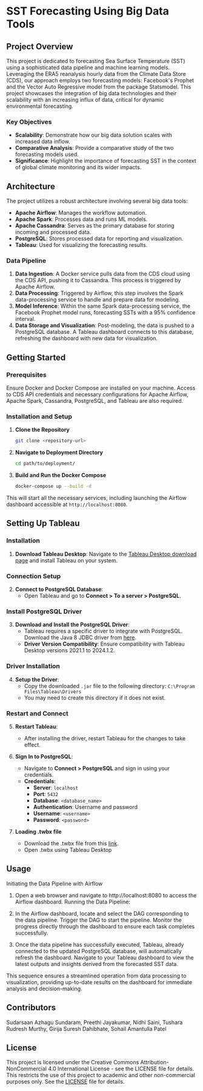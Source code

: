 
# SST Forecasting Using Big Data Tools

## Project Overview

This project is dedicated to forecasting Sea Surface Temperature (SST) using a sophisticated data pipeline and machine learning models. Leveraging the ERA5 reanalysis hourly data from the Climate Data Store (CDS), our approach employs two forecasting models: Facebook's Prophet and the Vector Auto Regressive model from the package Statsmodel. This project showcases the integration of big data technologies and their scalability with an increasing influx of data, critical for dynamic environmental forecasting.

### Key Objectives

- **Scalability**: Demonstrate how our big data solution scales with increased data inflow.
- **Comparative Analysis**: Provide a comparative study of the two forecasting models used.
- **Significance**: Highlight the importance of forecasting SST in the context of global climate monitoring and its wider impacts.

## Architecture

The project utilizes a robust architecture involving several big data tools:
- **Apache Airflow**: Manages the workflow automation.
- **Apache Spark**: Processes data and runs ML models.
- **Apache Cassandra**: Serves as the primary database for storing incoming and processed data.
- **PostgreSQL**: Stores processed data for reporting and visualization.
- **Tableau**: Used for visualizing the forecasting results.

### Data Pipeline

1. **Data Ingestion**: A Docker service pulls data from the CDS cloud using the CDS API, pushing it to Cassandra. This process is triggered by Apache Airflow.
2. **Data Processing**: Triggered by Airflow, this step involves the Spark data-processing service to handle and prepare data for modeling.
3. **Model Inference**: Within the same Spark data-processing service, the Facebook Prophet model runs, forecasting SSTs with a 95% confidence interval.
4. **Data Storage and Visualization**: Post-modeling, the data is pushed to a PostgreSQL database. A Tableau dashboard connects to this database, refreshing the dashboard with new data for visualization.

## Getting Started

### Prerequisites

Ensure Docker and Docker Compose are installed on your machine. Access to CDS API credentials and necessary configurations for Apache Airflow, Apache Spark, Cassandra, PostgreSQL, and Tableau are also required.

### Installation and Setup

1. **Clone the Repository**
   ```bash
   git clone <repository-url>
   ```

2. **Navigate to Deployment Directory**
   ```bash
   cd path/to/deployment/
   ```

3. **Build and Run the Docker Compose**
   ```bash
   docker-compose up --build -d
   ```

This will start all the necessary services, including launching the Airflow dashboard accessible at `http://localhost:8080`.

## Setting Up Tableau

### Installation
1. **Download Tableau Desktop**: Navigate to the [Tableau Desktop download page](https://www.tableau.com/products/desktop) and install Tableau on your system.

### Connection Setup
2. **Connect to PostgreSQL Database**:
   - Open Tableau and go to **Connect > To a server > PostgreSQL**.

### Install PostgreSQL Driver
3. **Download and Install the PostgreSQL Driver**:
   - Tableau requires a specific driver to integrate with PostgreSQL. Download the Java 8 JDBC driver from [here](https://jdbc.postgresql.org/download/).
   - **Driver Version Compatibility**: Ensure compatibility with Tableau Desktop versions 2021.1 to 2024.1.2.

### Driver Installation
4. **Setup the Driver**:
   - Copy the downloaded `.jar` file to the following directory: `C:\Program Files\Tableau\Drivers`
   - You may need to create this directory if it does not exist.

### Restart and Connect
5. **Restart Tableau**:
   - After installing the driver, restart Tableau for the changes to take effect.

6. **Sign In to PostgreSQL**:
   - Navigate to **Connect > PostgreSQL** and sign in using your credentials.
   - **Credentials**:
     - **Server**: `localhost`
     - **Port**: `5432`
     - **Database**: `<database_name>`
     - **Authentication**: Username and password
     - **Username**: `<username>`
     - **Password**: `<password>`
7. **Loading .twbx file**
    - Download the .twbx file from this [link](https://public.tableau.com/app/profile/nidhi.saini/viz/SST_Dashboard/SSTdashboard?publish=yes ).
    - Open .twbx using Tableau Desktop

## Usage

Initiating the Data Pipeline with Airflow

1. Open a web browser and navigate to http://localhost:8080 to access the Airflow dashboard.
Running the Data Pipeline:

2. In the Airflow dashboard, locate and select the DAG corresponding to the data pipeline. Trigger the DAG to start the pipeline. Monitor the progress directly through the dashboard to ensure each task completes successfully.

3. Once the data pipeline has successfully executed, Tableau, already connected to the updated PostgreSQL database, will automatically refresh the dashboard. Navigate to your Tableau dashboard to view the latest outputs and insights derived from the forecasted SST data.

This sequence ensures a streamlined operation from data processing to visualization, providing up-to-date results on the dashboard for immediate analysis and decision-making.

## Contributors

Sudarsaan Azhagu Sundaram, Preethi Jayakumar, Nidhi Saini, Tushara Rudresh Murthy, Girija Suresh Dahibhate, Sohail Amantulla Patel

## License

This project is licensed under the Creative Commons Attribution-NonCommercial 4.0 International License - see the LICENSE file for details. This restricts the use of this project to academic and other non-commercial purposes only.
See the [LICENSE](LICENSE.md) file for details.
